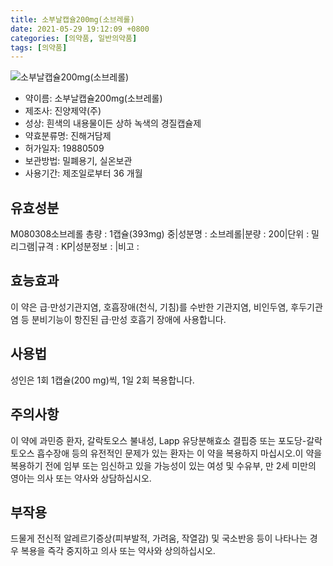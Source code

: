 ```yaml
---
title: 소부날캡슐200mg(소브레롤)
date: 2021-05-29 19:12:09 +0800
categories: [의약품, 일반의약품]
tags: [의약품]
---
```

![소부날캡슐200mg(소브레롤)](https://nedrug.mfds.go.kr/pbp/cmn/itemImageDownload/147427495507700047)

- 약이름: 소부날캡슐200mg(소브레롤)
- 제조사: 진양제약(주)
- 성상: 흰색의 내용물이든 상하 녹색의 경질캡슐제
- 약효분류명: 진해거담제
- 허가일자: 19880509
- 보관방법: 밀폐용기, 실온보관
- 사용기간: 제조일로부터 36 개월
## 유효성분
M080308소브레롤
총량 : 1캡슐(393mg) 중|성분명 : 소브레롤|분량 : 200|단위 : 밀리그램|규격 : KP|성분정보 : |비고 :
## 효능효과
이 약은 급·만성기관지염, 호흡장애(천식, 기침)를 수반한 기관지염, 비인두염, 후두기관염 등 분비기능이 항진된 급·만성 호흡기 장애에 사용합니다.
## 사용법
성인은 1회 1캡슐(200 mg)씩, 1일 2회 복용합니다.
## 주의사항
이 약에 과민증 환자, 갈락토오스 불내성, Lapp 유당분해효소 결핍증 또는 포도당-갈락토오스 흡수장애 등의 유전적인 문제가 있는 환자는 이 약을 복용하지 마십시오.이 약을 복용하기 전에 임부 또는 임신하고 있을 가능성이 있는 여성 및 수유부, 만 2세 미만의 영아는 의사 또는 약사와 상담하십시오.
## 부작용
드물게 전신적 알레르기증상(피부발적, 가려움, 작열감) 및 국소반응 등이 나타나는 경우 복용을 즉각 중지하고 의사 또는 약사와 상의하십시오.
